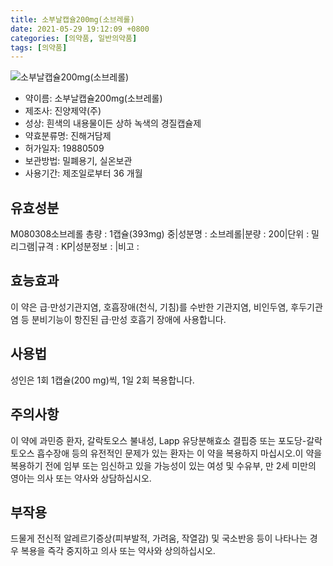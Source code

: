 ```yaml
---
title: 소부날캡슐200mg(소브레롤)
date: 2021-05-29 19:12:09 +0800
categories: [의약품, 일반의약품]
tags: [의약품]
---
```

![소부날캡슐200mg(소브레롤)](https://nedrug.mfds.go.kr/pbp/cmn/itemImageDownload/147427495507700047)

- 약이름: 소부날캡슐200mg(소브레롤)
- 제조사: 진양제약(주)
- 성상: 흰색의 내용물이든 상하 녹색의 경질캡슐제
- 약효분류명: 진해거담제
- 허가일자: 19880509
- 보관방법: 밀폐용기, 실온보관
- 사용기간: 제조일로부터 36 개월
## 유효성분
M080308소브레롤
총량 : 1캡슐(393mg) 중|성분명 : 소브레롤|분량 : 200|단위 : 밀리그램|규격 : KP|성분정보 : |비고 :
## 효능효과
이 약은 급·만성기관지염, 호흡장애(천식, 기침)를 수반한 기관지염, 비인두염, 후두기관염 등 분비기능이 항진된 급·만성 호흡기 장애에 사용합니다.
## 사용법
성인은 1회 1캡슐(200 mg)씩, 1일 2회 복용합니다.
## 주의사항
이 약에 과민증 환자, 갈락토오스 불내성, Lapp 유당분해효소 결핍증 또는 포도당-갈락토오스 흡수장애 등의 유전적인 문제가 있는 환자는 이 약을 복용하지 마십시오.이 약을 복용하기 전에 임부 또는 임신하고 있을 가능성이 있는 여성 및 수유부, 만 2세 미만의 영아는 의사 또는 약사와 상담하십시오.
## 부작용
드물게 전신적 알레르기증상(피부발적, 가려움, 작열감) 및 국소반응 등이 나타나는 경우 복용을 즉각 중지하고 의사 또는 약사와 상의하십시오.
